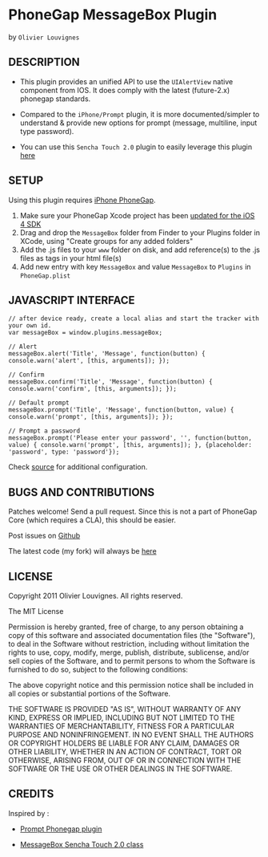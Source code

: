 # PhoneGap MessageBox Plugin #
by `Olivier Louvignes`

## DESCRIPTION ##

* This plugin provides an unified API to use the `UIAlertView` native component from IOS. It does comply with the latest (future-2.x) phonegap standards.

* Compared to the `iPhone/Prompt` plugin, it is more documented/simpler to understand & provide new options for prompt (message, multiline, input type password).

* You can use this `Sencha Touch 2.0` plugin to easily leverage this plugin [here](https://github.com/mgcrea/phonegap-plugins/wiki/iPhone-MessageBox)

## SETUP ##

Using this plugin requires [iPhone PhoneGap](http://github.com/phonegap/phonegap-iphone).

1. Make sure your PhoneGap Xcode project has been [updated for the iOS 4 SDK](http://wiki.phonegap.com/Upgrade-your-PhoneGap-Xcode-Template-for-iOS-4)
2. Drag and drop the `MessageBox` folder from Finder to your Plugins folder in XCode, using "Create groups for any added folders"
3. Add the .js files to your `www` folder on disk, and add reference(s) to the .js files as <link> tags in your html file(s)
4. Add new entry with key `MessageBox` and value `MessageBox` to `Plugins` in `PhoneGap.plist`

## JAVASCRIPT INTERFACE ##

    // after device ready, create a local alias and start the tracker with your own id.
    var messageBox = window.plugins.messageBox;

    // Alert
    messageBox.alert('Title', 'Message', function(button) { console.warn('alert', [this, arguments]); });

    // Confirm
    messageBox.confirm('Title', 'Message', function(button) { console.warn('confirm', [this, arguments]); });

    // Default prompt
    messageBox.prompt('Title', 'Message', function(button, value) { console.warn('prompt', [this, arguments]); });

    // Prompt a password
    messageBox.prompt('Please enter your password', '', function(button, value) { console.warn('prompt', [this, arguments]); }, {placeholder: 'password', type: 'password'});

Check [source](http://github.com/mgcrea/phonegap-plugins/tree/master/iPhone/MessageBox/MessageBox.js) for additional configuration.

## BUGS AND CONTRIBUTIONS ##

Patches welcome! Send a pull request. Since this is not a part of PhoneGap Core (which requires a CLA), this should be easier.

Post issues on [Github](http://github.com/phonegap/phonegap-plugins/issues)

The latest code (my fork) will always be [here](http://github.com/mgcrea/phonegap-plugins/tree/master/iPhone/MessageBox/)

## LICENSE ##

Copyright 2011 Olivier Louvignes. All rights reserved.

The MIT License

Permission is hereby granted, free of charge, to any person obtaining a copy of this software and associated documentation files (the "Software"), to deal in the Software without restriction, including without limitation the rights to use, copy, modify, merge, publish, distribute, sublicense, and/or sell copies of the Software, and to permit persons to whom the Software is furnished to do so, subject to the following conditions:

The above copyright notice and this permission notice shall be included in all copies or substantial portions of the Software.

THE SOFTWARE IS PROVIDED "AS IS", WITHOUT WARRANTY OF ANY KIND, EXPRESS OR IMPLIED, INCLUDING BUT NOT LIMITED TO THE WARRANTIES OF MERCHANTABILITY, FITNESS FOR A PARTICULAR PURPOSE AND NONINFRINGEMENT. IN NO EVENT SHALL THE AUTHORS OR COPYRIGHT HOLDERS BE LIABLE FOR ANY CLAIM, DAMAGES OR OTHER LIABILITY, WHETHER IN AN ACTION OF CONTRACT, TORT OR OTHERWISE, ARISING FROM, OUT OF OR IN CONNECTION WITH THE SOFTWARE OR THE USE OR OTHER DEALINGS IN THE SOFTWARE.

## CREDITS ##

Inspired by :

* [Prompt Phonegap plugin](https://github.com/phonegap/phonegap-plugins/tree/master/iPhone/Prompt)

* [MessageBox Sencha Touch 2.0 class](http://docs.sencha.com/touch/2-0/#!/api/Ext.MessageBox)
